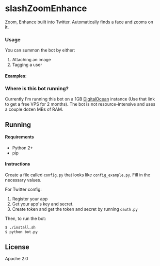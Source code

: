 # slashZoomEnhance

Zoom, Enhance built into Twitter. Automatically finds a face and zooms on it.

<Insert GIF>

### Usage

You can summon the bot by either:

1. Attaching an image
2. Tagging a user

#### Examples:

<Show example tweets>

### Where is this bot running?

Currently I'm running this bot on a 1GB [DigitalOcean](https://www.digitalocean.com/?refcode=422889a8186d) instance (Use that link to get a free VPS for 2 months). The bot is not resource-intensive and uses a couple dozen MBs of RAM.

## Running

#### Requirements

- Python 2+
- pip

#### Instructions 

Create a file called `config.py` that looks like `config_example.py`. Fill in the necessary values.

For Twitter config:

1. Register your app
2. Get your app's key and secret.
3. Create token and get the token and secret by running `oauth.py`

Then, to run the bot:

```bash
$ ./install.sh
$ python bot.py
```

## License 

Apache 2.0
